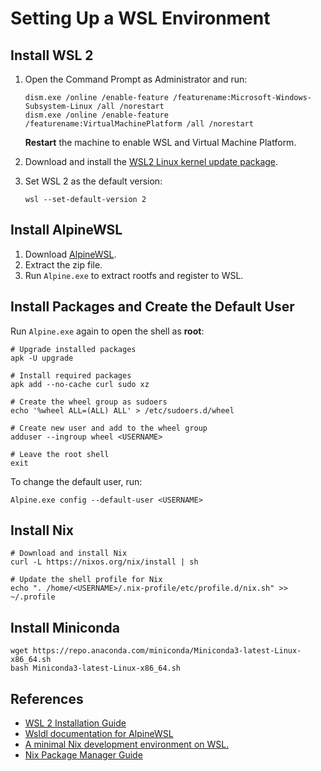 # Setting Up a WSL Environment

## Install WSL 2

1. Open the Command Prompt as Administrator and run: 

   ```batch
   dism.exe /online /enable-feature /featurename:Microsoft-Windows-Subsystem-Linux /all /norestart
   dism.exe /online /enable-feature /featurename:VirtualMachinePlatform /all /norestart
   ```

   **Restart** the machine to enable WSL and Virtual Machine Platform.

2. Download and install the [WSL2 Linux kernel update package](https://wslstorestorage.blob.core.windows.net/wslblob/wsl_update_x64.msi).
3. Set WSL 2 as the default version:

   ```batch
   wsl --set-default-version 2
   ```

## Install AlpineWSL

1. Download [AlpineWSL](https://github.com/yuk7/AlpineWSL/releases).
2. Extract the zip file.
3. Run `Alpine.exe` to extract rootfs and register to WSL.

## Install Packages and Create the Default User

Run `Alpine.exe` again to open the shell as **root**:

```shell
# Upgrade installed packages
apk -U upgrade

# Install required packages
apk add --no-cache curl sudo xz

# Create the wheel group as sudoers
echo '%wheel ALL=(ALL) ALL' > /etc/sudoers.d/wheel

# Create new user and add to the wheel group
adduser --ingroup wheel <USERNAME>

# Leave the root shell
exit
```

To change the default user, run:

```batch
Alpine.exe config --default-user <USERNAME>
```

## Install Nix

```shell
# Download and install Nix 
curl -L https://nixos.org/nix/install | sh

# Update the shell profile for Nix
echo ". /home/<USERNAME>/.nix-profile/etc/profile.d/nix.sh" >> ~/.profile
```

## Install Miniconda

```shell
wget https://repo.anaconda.com/miniconda/Miniconda3-latest-Linux-x86_64.sh
bash Miniconda3-latest-Linux-x86_64.sh
```

## References

- [WSL 2 Installation Guide](https://docs.microsoft.com/en-us/windows/wsl/install-win10)
- [Wsldl documentation for AlpineWSL](https://wsldl-pg.github.io/docs/)
- [A minimal Nix development environment on WSL.](https://cbailey.co.uk/posts/a_minimal_nix_development_environment_on_wsl)
- [Nix Package Manager Guide](https://nixos.org/manual/nix/stable/)
